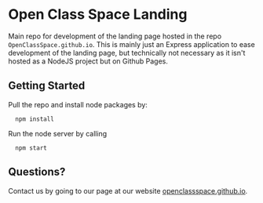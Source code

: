 # Open Class Space Landing
Main repo for development of the landing page hosted in the repo `OpenClassSpace.github.io`.
This is mainly just an Express application to ease development of the landing page, but
technically not necessary as it isn't hosted as a NodeJS project but on Github Pages.

## Getting Started
Pull the repo and install node packages by:

```
  npm install
```

Run the node server by calling

```
  npm start
```

## Questions?
Contact us by going to our page at our website [openclassspace.github.io](openclassspace.github.io).
